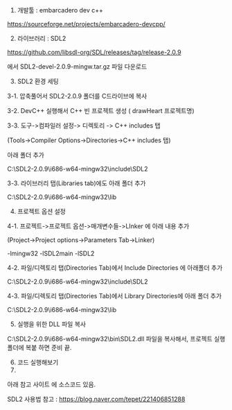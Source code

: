 1. 개발툴 : embarcadero dev c++

https://sourceforge.net/projects/embarcadero-devcpp/

2. 라이브러리 : SDL2 

https://github.com/libsdl-org/SDL/releases/tag/release-2.0.9

에서 SDL2-devel-2.0.9-mingw.tar.gz 파일 다운로드

3. SDL2 환경 세팅

3-1. 압축풀어서 SDL2-2.0.9 폴더를 C드라이브에 복사
   
3-2. DevC++ 실행해서 C++ 빈 프로젝트 생성 ( drawHeart 프로젝트명)

3-3. 도구->컴파일러 설정-> 디렉토리 -> C++ includes 탭

(Tools->Compiler Options->Directories->C++ includes 탭)

아래 폴더 추가

C:\SDL2-2.0.9\i686-w64-mingw32\include\SDL2

3-3. 라이브러리 탭(Libraries tab)에도 아래 폴더 추가

C:\SDL2-2.0.9\i686-w64-mingw32\lib

4. 프로젝트 옵션 설정

4-1. 프로젝트->프로젝트 옵션->매개변수들->LInker 에 아래 내용 추가

(Project->Project options->Parameters Tab->Linker)

-lmingw32 -lSDL2main -lSDL2

4-2. 파일/디렉토리 탭(Directories Tab)에서 Include Directories 에 아래폴더 추가

C:\SDL2-2.0.9\i686-w64-mingw32\include\SDL2

4-3. 파일/디렉토리 탭(Directories Tab)에서 Library Directories에 아래 폴더 추가

C:\SDL2-2.0.9\i686-w64-mingw32\lib

5. 실행을 위한 DLL 파일 복사

C:\SDL2-2.0.9\i686-w64-mingw32\bin\SDL2.dll 파일을 복사해서, 프로젝트 실행폴더에 복붙 하면 준비 끝.

6. 코드 실행해보기
7. 
아래 참고 사이트 에 소스코드 있음.

SDL2 사용법 참고 : https://blog.naver.com/tepet/221406851288

